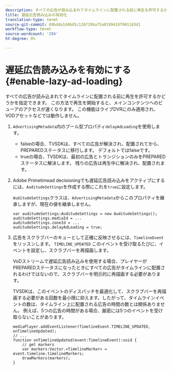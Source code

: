 ```yaml
---
description: すべての広告が読み込まれてタイムラインに配置される前に再生を許可するかどうかを指定できます。 この方法で再生を開始すると、メインコンテンツへのビューアのアクセスが速くなります。 この機能はライブDVRにのみ適用され、VODアセットなどでは動作しません。
title: 遅延広告読み込みの有効化
translation-type: tm+mt
source-git-commit: 89bdda1d4bd5c126f19ba75a819942df901183d1
workflow-type: tm+mt
source-wordcount: '294'
ht-degree: 0%

---
```



# 遅延広告読み込みを有効にする{#enable-lazy-ad-loading}

すべての広告が読み込まれてタイムラインに配置される前に再生を許可するかどうかを指定できます。 この方法で再生を開始すると、メインコンテンツへのビューアのアクセスが速くなります。 この機能はライブDVRにのみ適用され、VODアセットなどでは動作しません。

1. `AdvertisingMetadata`内のブール型プロパティ`delayAdLoading`を使用します。

   * falseの場合、TVSDKは、すべての広告が解決され、配置されてから、PREPAREDステータスに移行します。 デフォルトではfalseです。
   * trueの場合、TVSDKは、最初の広告とトランジションのみをPREPAREDステータスに解決します。 残りの広告は再生中に解決され、配置されます。

1. Adobe Primetimead decisioningでも遅延広告読み込みをアクティブにするには、`AuditudeSettings`を作成する際にこれを`true`に設定します。

   `AuditudeSettings`クラスは、`AdvertisingMetadata`からこのプロパティを継承しますが、現在の値を継承しません。

   ```
   var auditudeSettings:AuditudeSettings = new AuditudeSettings(); 
   auditudeSettings.mediaId = ... 
   auditudeSettings.zoneId = ... 
   auditudeSettings.delayAdLoading = true;
   ```

1. 広告をスクラブバーのキューとして正確に反映させるには、`TimelineEvent`をリッスンします。 `TIMELINE_UPDATED` このイベントを受け取るたびに、イベントを設定し、スクラブバーを再描画します。

   VoDストリームで遅延広告読み込みを使用する場合、プレイヤーがPREPAREDステータスになったときにすべての広告がタイムラインに配置されるわけではないので、スクラブバーを明示的に再描画する必要があります。

   TVSDKは、このイベントのディスパッチを最適化して、スクラブバーを再描画する必要がある回数を最小限に抑えます。したがって、タイムラインイベントの数は、タイムライン上に配置される広告の時間の数とは関係ありません。 例えば、5つの広告の時間がある場合、厳密には5つのイベントを受け取らないことがあります。

   ```
   mediaPlayer.addEventListener(TimelineEvent.TIMELINE_UPDATED, onTimelineUpdated); 
   // ... 
   function onTimelineUpdated(event:TimelineEvent):void { 
       // get markers 
       var markers:Vector.<TimelineMarker> = event.timeline.timelineMarkers; 
       drawMarkers(markers); 
   } 
   ```


